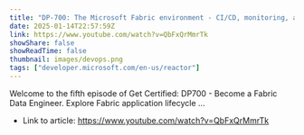 ```yaml
---
title: "DP-700: The Microsoft Fabric environment - CI/CD, monitoring, and security"
date: 2025-01-14T22:57:59Z
link: https://www.youtube.com/watch?v=QbFxQrMmrTk
showShare: false
showReadTime: false
thumbnail: images/devops.png
tags: ["developer.microsoft.com/en-us/reactor"]
---
```

Welcome to the fifth episode of Get Certified: DP700 - Become a Fabric Data Engineer. Explore Fabric application lifecycle ...

- Link to article: https://www.youtube.com/watch?v=QbFxQrMmrTk